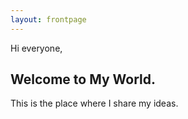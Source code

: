 ```yaml
---
layout: frontpage
---
```


Hi everyone, 
## Welcome to My World.

This is the place where I share my ideas.

[//]: <> (Happyiness is nothing more than his aspirations and ideals, in other words, desire and ambition.)
